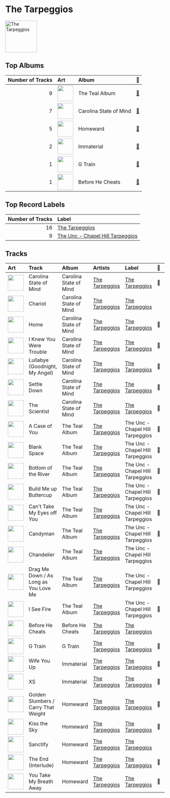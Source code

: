 
# The Tarpeggios


<img src="https://i.scdn.co/image/ab6761610000e5eb4b2621bf3c5f2197ee957582" alt="The Tarpeggios" width="100" />

## Top Albums

|   Number of Tracks | Art                                                                                              | Album                  | 🔗                                                          |
|-------------------:|:-------------------------------------------------------------------------------------------------|:-----------------------|:-----------------------------------------------------------|
|                  9 | <img src="https://i.scdn.co/image/ab67616d0000b273bb7018e16a77e5ce4744fa93" alt="" width="50" /> | The Teal Album         | [🔗](https://open.spotify.com/album/7mTQ62MIYHSbkZHGjY0Ftg) |
|                  7 | <img src="https://i.scdn.co/image/ab67616d0000b2735d990e8b45c848dc22885f89" alt="" width="50" /> | Carolina State of Mind | [🔗](https://open.spotify.com/album/3zKusinRVxdC5s2wOPYBgX) |
|                  5 | <img src="https://i.scdn.co/image/ab67616d0000b273fc82939fb76760e640d7edca" alt="" width="50" /> | Homeward               | [🔗](https://open.spotify.com/album/2FiDSelqVoi7VQfpmaMRJK) |
|                  2 | <img src="https://i.scdn.co/image/ab67616d0000b27322f75e45afe2febb7d3f4cac" alt="" width="50" /> | Immaterial             | [🔗](https://open.spotify.com/album/5YgtPHMCi4dGtL6JarEGkI) |
|                  1 | <img src="https://i.scdn.co/image/ab67616d0000b27362f44cdb37183a309fc1032f" alt="" width="50" /> | G Train                | [🔗](https://open.spotify.com/album/0vmio1Hc8vrU7scyVa6BYK) |
|                  1 | <img src="https://i.scdn.co/image/ab67616d0000b273e443608c9f1cf2fdb6c36d37" alt="" width="50" /> | Before He Cheats       | [🔗](https://open.spotify.com/album/7bndGIMX7IOBjG3J7O0BEQ) |

## Top Record Labels

|   Number of Tracks | Label                                                                             |
|-------------------:|:----------------------------------------------------------------------------------|
|                 16 | [The Tarpeggios](../labels/the_tarpeggios.md)                                     |
|                  9 | [The Unc - Chapel Hill Tarpeggios](../labels/the_unc___chapel_hill_tarpeggios.md) |

## Tracks

| Art                                                                                              | Track                                 | Album                  | Artists                             | Label                                         | 💚   | 🔗                                                          |
|:-------------------------------------------------------------------------------------------------|:--------------------------------------|:-----------------------|:------------------------------------|:----------------------------------------------|:----|:-----------------------------------------------------------|
| <img src="https://i.scdn.co/image/ab67616d0000b2735d990e8b45c848dc22885f89" alt="" width="50" /> | Carolina State of Mind                | Carolina State of Mind | [The Tarpeggios](the_tarpeggios.md) | [The Tarpeggios](../labels/the_tarpeggios.md) | 💚   | [🔗](https://open.spotify.com/track/60xweUiIfi93UhZEDN3DKY) |
| <img src="https://i.scdn.co/image/ab67616d0000b2735d990e8b45c848dc22885f89" alt="" width="50" /> | Chariot                               | Carolina State of Mind | [The Tarpeggios](the_tarpeggios.md) | [The Tarpeggios](../labels/the_tarpeggios.md) |     | [🔗](https://open.spotify.com/track/0of5rsasONYN34mx4rSgsn) |
| <img src="https://i.scdn.co/image/ab67616d0000b2735d990e8b45c848dc22885f89" alt="" width="50" /> | Home                                  | Carolina State of Mind | [The Tarpeggios](the_tarpeggios.md) | [The Tarpeggios](../labels/the_tarpeggios.md) | 💚   | [🔗](https://open.spotify.com/track/5EiVVKFfodbFiHTCFEB1i3) |
| <img src="https://i.scdn.co/image/ab67616d0000b2735d990e8b45c848dc22885f89" alt="" width="50" /> | I Knew You Were Trouble               | Carolina State of Mind | [The Tarpeggios](the_tarpeggios.md) | [The Tarpeggios](../labels/the_tarpeggios.md) | 💚   | [🔗](https://open.spotify.com/track/2uB0wu6NOxNAEYmKvf1VDi) |
| <img src="https://i.scdn.co/image/ab67616d0000b2735d990e8b45c848dc22885f89" alt="" width="50" /> | Lullabye (Goodnight, My Angel)        | Carolina State of Mind | [The Tarpeggios](the_tarpeggios.md) | [The Tarpeggios](../labels/the_tarpeggios.md) | 💚   | [🔗](https://open.spotify.com/track/4OXK8cslw5QGKzk6U1yRfU) |
| <img src="https://i.scdn.co/image/ab67616d0000b2735d990e8b45c848dc22885f89" alt="" width="50" /> | Settle Down                           | Carolina State of Mind | [The Tarpeggios](the_tarpeggios.md) | [The Tarpeggios](../labels/the_tarpeggios.md) | 💚   | [🔗](https://open.spotify.com/track/2RGGnyqlJ65QcpA4FggZ2x) |
| <img src="https://i.scdn.co/image/ab67616d0000b2735d990e8b45c848dc22885f89" alt="" width="50" /> | The Scientist                         | Carolina State of Mind | [The Tarpeggios](the_tarpeggios.md) | [The Tarpeggios](../labels/the_tarpeggios.md) | 💚   | [🔗](https://open.spotify.com/track/6NOjptrSCGSEr6vvSQuDmC) |
| <img src="https://i.scdn.co/image/ab67616d0000b273bb7018e16a77e5ce4744fa93" alt="" width="50" /> | A Case of You                         | The Teal Album         | [The Tarpeggios](the_tarpeggios.md) | The Unc - Chapel Hill Tarpeggios              | 💚   | [🔗](https://open.spotify.com/track/6YwWeHUYCkRoGJWGtohs0j) |
| <img src="https://i.scdn.co/image/ab67616d0000b273bb7018e16a77e5ce4744fa93" alt="" width="50" /> | Blank Space                           | The Teal Album         | [The Tarpeggios](the_tarpeggios.md) | The Unc - Chapel Hill Tarpeggios              | 💚   | [🔗](https://open.spotify.com/track/55uhowm3d20ahlHjQNa78b) |
| <img src="https://i.scdn.co/image/ab67616d0000b273bb7018e16a77e5ce4744fa93" alt="" width="50" /> | Bottom of the River                   | The Teal Album         | [The Tarpeggios](the_tarpeggios.md) | The Unc - Chapel Hill Tarpeggios              | 💚   | [🔗](https://open.spotify.com/track/25XUZBlrcbb5U2fsJBY03P) |
| <img src="https://i.scdn.co/image/ab67616d0000b273bb7018e16a77e5ce4744fa93" alt="" width="50" /> | Build Me up Buttercup                 | The Teal Album         | [The Tarpeggios](the_tarpeggios.md) | The Unc - Chapel Hill Tarpeggios              | 💚   | [🔗](https://open.spotify.com/track/7Gi0VBh0IsTbIncQGNJjv3) |
| <img src="https://i.scdn.co/image/ab67616d0000b273bb7018e16a77e5ce4744fa93" alt="" width="50" /> | Can't Take My Eyes off You            | The Teal Album         | [The Tarpeggios](the_tarpeggios.md) | The Unc - Chapel Hill Tarpeggios              | 💚   | [🔗](https://open.spotify.com/track/1wT7nx5HLq9mhBf3P0BwTf) |
| <img src="https://i.scdn.co/image/ab67616d0000b273bb7018e16a77e5ce4744fa93" alt="" width="50" /> | Candyman                              | The Teal Album         | [The Tarpeggios](the_tarpeggios.md) | The Unc - Chapel Hill Tarpeggios              | 💚   | [🔗](https://open.spotify.com/track/1OEnvNhDx4iYvjKD8rIp89) |
| <img src="https://i.scdn.co/image/ab67616d0000b273bb7018e16a77e5ce4744fa93" alt="" width="50" /> | Chandelier                            | The Teal Album         | [The Tarpeggios](the_tarpeggios.md) | The Unc - Chapel Hill Tarpeggios              |     | [🔗](https://open.spotify.com/track/132bFFrU2GvmvebqUlO2qS) |
| <img src="https://i.scdn.co/image/ab67616d0000b273bb7018e16a77e5ce4744fa93" alt="" width="50" /> | Drag Me Down / As Long as You Love Me | The Teal Album         | [The Tarpeggios](the_tarpeggios.md) | The Unc - Chapel Hill Tarpeggios              | 💚   | [🔗](https://open.spotify.com/track/3GqtzxfUrdmrApqEMaWggL) |
| <img src="https://i.scdn.co/image/ab67616d0000b273bb7018e16a77e5ce4744fa93" alt="" width="50" /> | I See Fire                            | The Teal Album         | [The Tarpeggios](the_tarpeggios.md) | The Unc - Chapel Hill Tarpeggios              | 💚   | [🔗](https://open.spotify.com/track/4Mp2l1tCHxnm65a6yQ8lph) |
| <img src="https://i.scdn.co/image/ab67616d0000b273e443608c9f1cf2fdb6c36d37" alt="" width="50" /> | Before He Cheats                      | Before He Cheats       | [The Tarpeggios](the_tarpeggios.md) | [The Tarpeggios](../labels/the_tarpeggios.md) |     | [🔗](https://open.spotify.com/track/1kRKhFJLbqoXeBUecl8eZa) |
| <img src="https://i.scdn.co/image/ab67616d0000b27362f44cdb37183a309fc1032f" alt="" width="50" /> | G Train                               | G Train                | [The Tarpeggios](the_tarpeggios.md) | [The Tarpeggios](../labels/the_tarpeggios.md) | 💚   | [🔗](https://open.spotify.com/track/7IFr6PZwvtqBJEMl55Omvx) |
| <img src="https://i.scdn.co/image/ab67616d0000b27322f75e45afe2febb7d3f4cac" alt="" width="50" /> | Wife You Up                           | Immaterial             | [The Tarpeggios](the_tarpeggios.md) | [The Tarpeggios](../labels/the_tarpeggios.md) | 💚   | [🔗](https://open.spotify.com/track/73dGGJmQ9ERvnumjuG5LES) |
| <img src="https://i.scdn.co/image/ab67616d0000b27322f75e45afe2febb7d3f4cac" alt="" width="50" /> | XS                                    | Immaterial             | [The Tarpeggios](the_tarpeggios.md) | [The Tarpeggios](../labels/the_tarpeggios.md) | 💚   | [🔗](https://open.spotify.com/track/3s8C5wAXYgvpmzBhTduJBg) |
| <img src="https://i.scdn.co/image/ab67616d0000b273fc82939fb76760e640d7edca" alt="" width="50" /> | Golden Slumbers / Carry That Weight   | Homeward               | [The Tarpeggios](the_tarpeggios.md) | [The Tarpeggios](../labels/the_tarpeggios.md) | 💚   | [🔗](https://open.spotify.com/track/3CJwaHt5VqpKaoJ4h523AB) |
| <img src="https://i.scdn.co/image/ab67616d0000b273fc82939fb76760e640d7edca" alt="" width="50" /> | Kiss the Sky                          | Homeward               | [The Tarpeggios](the_tarpeggios.md) | [The Tarpeggios](../labels/the_tarpeggios.md) | 💚   | [🔗](https://open.spotify.com/track/1alIiVzLvztXf92CxCXY1B) |
| <img src="https://i.scdn.co/image/ab67616d0000b273fc82939fb76760e640d7edca" alt="" width="50" /> | Sanctify                              | Homeward               | [The Tarpeggios](the_tarpeggios.md) | [The Tarpeggios](../labels/the_tarpeggios.md) |     | [🔗](https://open.spotify.com/track/3uKuUjR2RMJFFbIAz8l459) |
| <img src="https://i.scdn.co/image/ab67616d0000b273fc82939fb76760e640d7edca" alt="" width="50" /> | The End (Interlude)                   | Homeward               | [The Tarpeggios](the_tarpeggios.md) | [The Tarpeggios](../labels/the_tarpeggios.md) | 💚   | [🔗](https://open.spotify.com/track/36TvCuzr3KGsG8UdZ9tk8e) |
| <img src="https://i.scdn.co/image/ab67616d0000b273fc82939fb76760e640d7edca" alt="" width="50" /> | You Take My Breath Away               | Homeward               | [The Tarpeggios](the_tarpeggios.md) | [The Tarpeggios](../labels/the_tarpeggios.md) | 💚   | [🔗](https://open.spotify.com/track/430GqLsbnIps8OZoZUCIYp) |